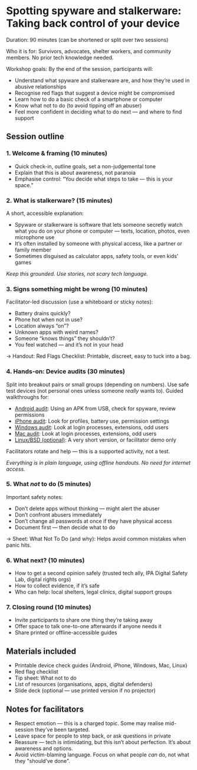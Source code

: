# Spotting spyware and stalkerware: Taking back control of your device

Duration: 90 minutes (can be shortened or split over two sessions)

Who it is for: Survivors, advocates, shelter workers, and community members. No prior tech knowledge needed.

Workshop goals: By the end of the session, participants will:

* Understand what spyware and stalkerware are, and how they’re used in abusive relationships
* Recognise red flags that suggest a device might be compromised
* Learn how to do a basic check of a smartphone or computer
* Know what not to do (to avoid tipping off an abuser)
* Feel more confident in deciding what to do next — and where to find support

## Session outline

### 1. Welcome & framing (10 minutes)

* Quick check-in, outline goals, set a non-judgemental tone
* Explain that this is about awareness, not paranoia
* Emphasise control: “You decide what steps to take — this is your space.”

### 2. What is stalkerware? (15 minutes)

A short, accessible explanation:

* Spyware or stalkerware is software that lets someone secretly watch what you do on your phone or computer — texts, location, photos, even microphone use
* It’s often installed by someone with physical access, like a partner or family member
* Sometimes disguised as calculator apps, safety tools, or even kids’ games

*Keep this grounded. Use stories, not scary tech language.*

### 3. Signs something might be wrong (10 minutes)

Facilitator-led discussion (use a whiteboard or sticky notes):

* Battery drains quickly?
* Phone hot when not in use?
* Location always “on”?
* Unknown apps with weird names?
* Someone “knows things” they shouldn’t?
* You feel watched — and it’s not in your head

→ Handout: Red Flags Checklist: Printable, discreet, easy to tuck into a bag.

### 4. Hands-on: Device audits (30 minutes)

Split into breakout pairs or small groups (depending on numbers). Use safe test devices (not personal ones unless 
someone *really* wants to). Guided walkthroughs for:

* [Android audit](../audits/android.md): Using an APK from USB, check for spyware, review permissions
* [iPhone audit](../audits/iphone.md): Look for profiles, battery use, permission settings
* [Windows audit](../audits/windows.md): Look at login processes, extensions, odd users
* [Mac audit](../audits/mac.md): Look at login processes, extensions, odd users
* [Linux/BSD (optional)](../audits/nix.md): A very short version, or facilitator demo only

Facilitators rotate and help — this is a supported activity, not a test.

*Everything is in plain language, using offline handouts. No need for internet access.*

### 5. What *not* to do (5 minutes)

Important safety notes:

* Don’t delete apps without thinking — might alert the abuser
* Don’t confront abusers immediately
* Don’t change all passwords at once if they have physical access
* Document first — then decide what to do

→ Sheet: What Not To Do (and why): Helps avoid common mistakes when panic hits.

### 6. What next? (10 minutes)

* How to get a second opinion safely (trusted tech ally, IPA Digital Safety Lab, digital rights orgs)
* How to collect evidence, if it’s safe
* Who can help: local shelters, legal clinics, digital support groups

### 7. Closing round (10 minutes)

* Invite participants to share one thing they’re taking away
* Offer space to talk one-to-one afterwards if anyone needs it
* Share printed or offline-accessible guides

## Materials included

* Printable device check guides (Android, iPhone, Windows, Mac, Linux)
* Red flag checklist
* Tip sheet: What not to do
* List of resources (organisations, apps, digital defenders)
* Slide deck (optional — use printed version if no projector)

## Notes for facilitators

* Respect emotion — this is a charged topic. Some may realise mid-session they’ve been targeted.
* Leave space for people to step back, or ask questions in private
* Reassure — tech is intimidating, but this isn’t about perfection. It’s about awareness and options.
* Avoid victim-blaming language. Focus on what people *can* do, not what they "should’ve done".
